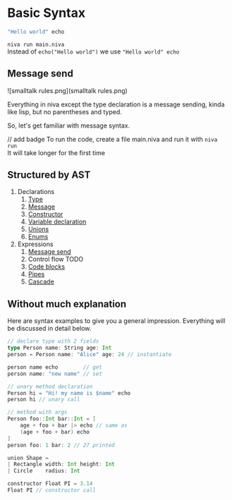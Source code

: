# Basic Syntax


```Scala
"Hello world" echo
```

`niva run main.niva`  
Instead of `echo("Hello world")` we use `"Hello world" echo`




## Message send 
![smalltalk rules.png](smalltalk rules.png)

Everything in niva except the type declaration is a message sending, kinda like lisp, but no parentheses and typed.

So, let's get familiar with message syntax.



// add badge
To run the code, create a file main.niva and run it with `niva run`  
It will take longer for the first time


## Structured by AST

1) Declarations
   1) [Type](Type-declaration.md) 
   2) [Message](Message-Declaration.md)
   3) [Constructor](Constructors.md)
   4) [Variable declaration](Variables.md)
   5) [Unions](Unions.md)
   6) [Enums](Enum.md)
2) Expressions
   1) [Message send](Message-Send.md)
   2) Control flow TODO
   3) [Code blocks](CodeBlocks.md)
   4) [Pipes](Pipes-and-Cascades.md)
   5) [Cascade](Pipes-and-Cascades.md)



## Without much explanation
Here are syntax examples to give you a general impression. Everything will be discussed in detail below.
```Scala
// declare type with 2 fields
type Person name: String age: Int
person = Person name: "Alice" age: 24 // instantiate

person name echo        // get 
person name: "new name" // set

// unary method declaration
Person hi = "Hi! my name is $name" echo
person hi // unary call

// method with args
Person foo::Int bar::Int = [
    age + foo + bar |> echo // same as
    (age + foo + bar) echo 
]
person foo: 1 bar: 2 // 27 printed

union Shape =
| Rectangle width: Int height: Int
| Circle    radius: Int

constructor Float PI = 3.14
Float PI // constructor call
```